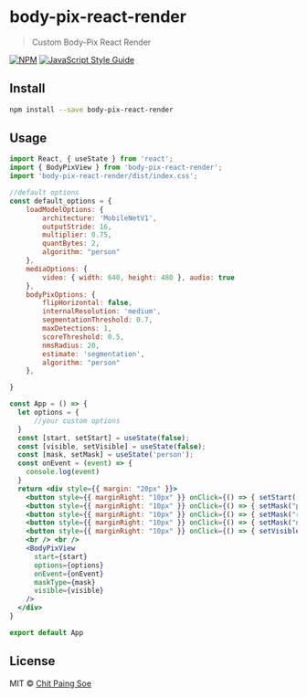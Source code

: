 # body-pix-react-render

> Custom Body-Pix React Render

[![NPM](https://img.shields.io/npm/v/body-pix-react-render.svg)](https://www.npmjs.com/package/body-pix-react-render) [![JavaScript Style Guide](https://img.shields.io/badge/code_style-standard-brightgreen.svg)](https://standardjs.com)

## Install

```bash
npm install --save body-pix-react-render
```

## Usage

```jsx
import React, { useState } from 'react';
import { BodyPixView } from 'body-pix-react-render';
import 'body-pix-react-render/dist/index.css';

//default options
const default_options = {
	loadModelOptions: {
		architecture: 'MobileNetV1',
		outputStride: 16,
		multiplier: 0.75,
		quantBytes: 2,
		algorithm: "person"
	},
	mediaOptions: {
		video: { width: 640, height: 480 }, audio: true
	},
	bodyPixOptions: {
		flipHorizontal: false,
		internalResolution: 'medium',
		segmentationThreshold: 0.7,
		maxDetections: 1,
		scoreThreshold: 0.5,
		nmsRadius: 20,
		estimate: 'segmentation',
		algorithm: "person"
	},

}

const App = () => {
  let options = {
      //your custom options
  }
  const [start, setStart] = useState(false);
  const [visible, setVisible] = useState(false);
  const [mask, setMask] = useState('person');
  const onEvent = (event) => {
    console.log(event)
  }
  return <div style={{ margin: "20px" }}>
    <button style={{ marginRight: "10px" }} onClick={() => { setStart(!start) }}>{start ? "Stop" : "Start"}</button>
    <button style={{ marginRight: "10px" }} onClick={() => { setMask("person") }}> Mask (Person)</button>
    <button style={{ marginRight: "10px" }} onClick={() => { setMask("room") }}>Mask (Room)</button>
    <button style={{ marginRight: "10px" }} onClick={() => { setMask("none") }}>Mask (None)</button>
    <button style={{ marginRight: "10px" }} onClick={() => { setVisible(!visible) }}>{visible ? "Hide View" : "Show View"}</button>
    <br /> <br />
    <BodyPixView
      start={start}
      options={options}
      onEvent={onEvent}
      maskType={mask}
      visible={visible}
    />
  </div>
}

export default App
```

## License

MIT © [Chit Paing Soe](https://github.com/chitpaingsoe)
